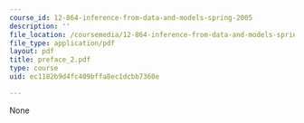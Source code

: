 ```yaml
---
course_id: 12-864-inference-from-data-and-models-spring-2005
description: ''
file_location: /coursemedia/12-864-inference-from-data-and-models-spring-2005/ec1182b9d4fc409bffa8ec1dcbb7360e_preface_2.pdf
file_type: application/pdf
layout: pdf
title: preface_2.pdf
type: course
uid: ec1182b9d4fc409bffa8ec1dcbb7360e

---
```

None